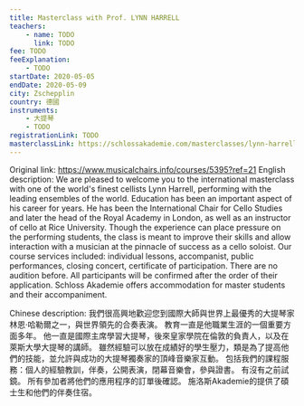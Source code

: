 ```yaml
---
title: Masterclass with Prof. LYNN HARRELL
teachers:
	- name: TODO
	  link: TODO
fee: TODO
feeExplanation: 
	- TODO
startDate: 2020-05-05
endDate: 2020-05-09
city: Zschepplin
country: 德國
instruments:
	- 大提琴
	- TODO
registrationLink: TODO
masterclassLink: https://schlossakademie.com/masterclasses/lynn-harrell
---
```

Original link: https://www.musicalchairs.info/courses/5395?ref=21
English description:
We are pleased to welcome you to the international masterclass with one of the world's finest cellists Lynn Harrell, performing with the leading ensembles of the world.
 Education has been an important aspect of his career for years.
 He has been the International Chair for Cello Studies and later the head of the Royal Academy in London, as well as an instructor of cello at Rice University.
Though the experience can place pressure on the performing students, the class is meant to improve their skills and allow interaction with a musician at the pinnacle of success as a cello soloist.
Our course services included: individual lessons, accompanist, public performances, closing concert, certificate of participation.
 There are no audition before.
 All participants will be confirmed after the order of their application.
Schloss Akademie offers accommodation for master students and their accompaniment.
​

Chinese description:
我們很高興地歡迎您到國際大師與世界上最優秀的大提琴家林恩·哈勒爾之一，與世界領先的合奏表演。
教育一直是他職業生涯的一個重要方面多年。
他一直是國際主席學習大提琴，後來皇家學院在倫敦的負責人，以及在萊斯大學大提琴的講師。
雖然經驗可以放在成績好的學生壓力，類是為了提高他們的技能，並允許與成功的大提琴獨奏家的頂峰音樂家互動。
包括我們的課程服務：個人的經驗教訓，伴奏，公開表演，閉幕音樂會，參與證書。
有沒有之前試鏡。
所有參加者將他們的應用程序的訂單後確認。
施洛斯Akademie的提供了碩士生和他們的伴奏住宿。

